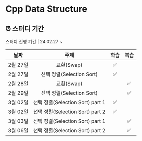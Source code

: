 # Cpp Data Structure

## ⏰ 스터디 기간
스터디 진행 기간 | 24.02.27 ~

| 날짜 | 주제 | 학습 | 복습 |
| :----------: | :--------------------: | :----: | :----: | 
|2월 27일| 교환(Swap) |✅||
|2월 27일| 선택 정렬(Selection Sort) |✅||
|2월 28일| 교환(Swap) ||✅|
|2월 29일| 선택 정렬(Selection Sort) ||✅|
|3월 02일| 선택 정렬(Selection Sort) part 1 |✅||
|3월 02일| 선택 정렬(Selection Sort) part 2 |✅||
|3월 03일| 선택 정렬(Selection Sort) part 1 ||✅|
|3월 06일| 선택 정렬(Selection Sort) part 2 ||✅|
